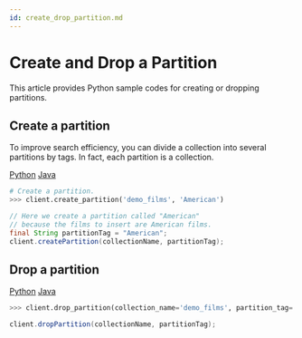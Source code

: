 ```yaml
---
id: create_drop_partition.md
---
```


# Create and Drop a Partition

This article provides Python sample codes for creating or dropping partitions.

## Create a partition

To improve search efficiency, you can divide a collection into several partitions by tags. In fact, each partition is a collection.

<div class="filter">
<a href="#Python">Python</a> <a href="#Java">Java</a>
</div>

<div class="filter-Python" markdown="block">

```python
# Create a partition.
>>> client.create_partition('demo_films', 'American')
```
</div>

<div class="filter-Java" markdown="block">

```java
// Here we create a partition called "American"
// because the films to insert are American films.
final String partitionTag = "American";
client.createPartition(collectionName, partitionTag);
```
</div>

## Drop a partition

<div class="filter">
<a href="#Python">Python</a> <a href="#Java">Java</a>
</div>

<div class="filter-Python" markdown="block">

```python
>>> client.drop_partition(collection_name='demo_films', partition_tag='American')
```
</div>

<div class="filter-Java" markdown="block">

```java
client.dropPartition(collectionName, partitionTag);
```
</div>
